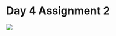 # Day 4 Assignment 2
<a href="https://github.com/barisertugrul/JavaCampAssignments/tree/main/day4Assignment2">
  <img align="center" src="https://github-readme-stats.vercel.app/api/pin/?username=barisertugrul&show_owner=true&custom-title=Odevler&theme=vision-friendly-dark&repo=JavaCampAssignments" />
</a>
